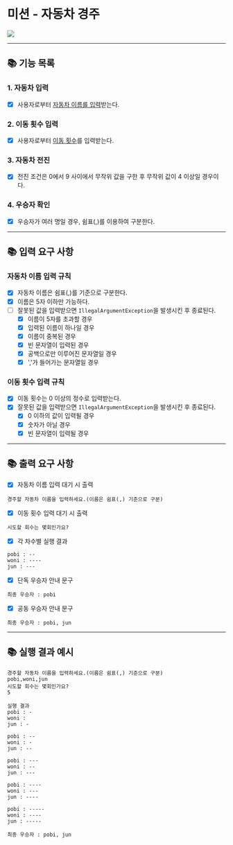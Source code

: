 # 미션 - 자동차 경주

![](https://img.shields.io/badge/precourse-week2-white.svg)

---

## 📚 기능 목록

### 1. 자동차 입력

+ [x] 사용자로부터 [자동차 이름를 입력](#자동차-이름-입력-규칙)받는다.

### 2. 이동 횟수 입력

+ [x] 사용자로부터 [이동 횟수](#이동-횟수-입력-규칙)를 입력받는다.

### 3. 자동차 전진

+ [x] 전진 조건은 0에서 9 사이에서 무작위 값을 구한 후 무작위 값이 4 이상일 경우이다.

### 4. 우승자 확인

+ [x] 우승자가 여러 명일 경우, 쉼표(,)를 이용하여 구분한다.
---

## 📚 입력 요구 사항

### 자동차 이름 입력 규칙

+ [x] 자동차 이름은 쉼표(,)를 기준으로 구분한다.
+ [x] 이름은 5자 이하만 가능하다.
+ [ ] 잘못된 값을 입력받으면 ```IllegalArgumentException```을 발생시킨 후 종료된다.
  + [x] 이름이 5자를 초과할 경우
  + [x] 입력된 이름이 하나일 경우
  + [x] 이름이 중복된 경우
  + [x] 빈 문자열이 입력된 경우
  + [x] 공백으로만 이루어진 문자열일 경우
  + [x] ','가 들어가는 문자열일 경우

### 이동 횟수 입력 규칙

+ [x] 이동 횟수는 0 이상의 정수로 입력받는다.
+ [x] 잘못된 값을 입력받으면 ```IllegalArgumentException```을 발생시킨 후 종료된다.
  + [x] 0 이하의 값이 입력될 경우
  + [x] 숫자가 아닐 경우
  + [x] 빈 문자열이 입력될 경우

---

## 📚 출력 요구 사항

+ [x]  자동차 이름 입력 대기 시 출력

```
경주할 자동차 이름을 입력하세요.(이름은 쉼표(,) 기준으로 구분)
```

+ [x] 이동 횟수 입력 대기 시 출력

```
시도할 회수는 몇회인가요?
```

+ [x] 각 차수별 실행 결과

```
pobi : --
woni : ----
jun : ---
```

+ [x] 단독 우승자 안내 문구

```
최종 우승자 : pobi
```

+ [x] 공동 우승자 안내 문구

```
최종 우승자 : pobi, jun
```

---

## 📚 실행 결과 예시

```
경주할 자동차 이름을 입력하세요.(이름은 쉼표(,) 기준으로 구분)
pobi,woni,jun
시도할 회수는 몇회인가요?
5

실행 결과
pobi : -
woni :
jun : -

pobi : --
woni : -
jun : --

pobi : ---
woni : --
jun : ---

pobi : ----
woni : ---
jun : ----

pobi : -----
woni : ----
jun : -----

최종 우승자 : pobi, jun
```